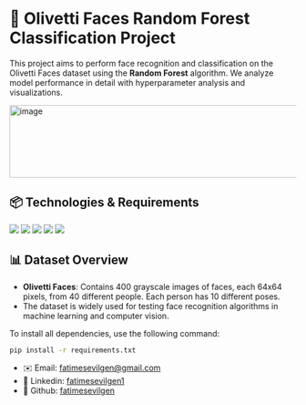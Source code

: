 # 🎉 Olivetti Faces Random Forest Classification Project

This project aims to perform face recognition and classification on the Olivetti Faces dataset using the **Random Forest** algorithm. We analyze model performance in detail with hyperparameter analysis and visualizations.

<img width="516" height="127" alt="image" src="https://github.com/user-attachments/assets/4771e33d-480b-4013-9e93-daec258d045b" />


## 📦 Technologies & Requirements

<p align="left">
	<img src="https://img.shields.io/badge/scikit--learn-F7931E?style=for-the-badge&logo=scikit-learn&logoColor=white" />
	<img src="https://img.shields.io/badge/matplotlib-11557C?style=for-the-badge&logo=matplotlib&logoColor=white" />
	<img src="https://img.shields.io/badge/seaborn-76B7B2?style=for-the-badge&logo=python&logoColor=white" />
	<img src="https://img.shields.io/badge/pandas-150458?style=for-the-badge&logo=pandas&logoColor=white" />
	<img src="https://img.shields.io/badge/numpy-013243?style=for-the-badge&logo=numpy&logoColor=white" />
</p>

## 📊 Dataset Overview
- **Olivetti Faces**: Contains 400 grayscale images of faces, each 64x64 pixels, from 40 different people. Each person has 10 different poses.
- The dataset is widely used for testing face recognition algorithms in machine learning and computer vision.


To install all dependencies, use the following command:

```bash
pip install -r requirements.txt
```

- ✉️ Email: [fatimesevilgen@gmail.com](mailto:fatimesevilgen@gmail.com)
- 💼 Linkedin: [fatimesevilgen1](https://www.linkedin.com/in/fatimesevilgen1/)
- 🐙 Github: [fatimesevilgen](https://github.com/fatimesevilgen)
